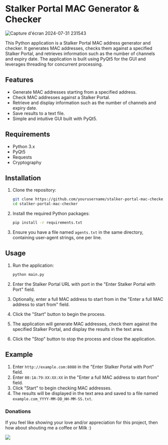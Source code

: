# Stalker Portal MAC Generator & Checker
![Capture d'écran 2024-07-31 231543](https://github.com/user-attachments/assets/142399e6-c067-4422-b568-db03d2f32870)
          
This Python application is a Stalker Portal MAC address generator and checker. It generates MAC addresses, checks them against a specified Stalker Portal, and retrieves information such as the number of channels and expiry date. The application is built using PyQt5 for the GUI and leverages threading for concurrent processing.

## Features

- Generate MAC addresses starting from a specified address.
- Check MAC addresses against a Stalker Portal.
- Retrieve and display information such as the number of channels and expiry date.
- Save results to a text file.
- Simple and intuitive GUI built with PyQt5.

## Requirements

- Python 3.x
- PyQt5
- Requests
- Cryptography

## Installation

1. Clone the repository:
    ```sh
    git clone https://github.com/yourusername/stalker-portal-mac-checker.git
    cd stalker-portal-mac-checker
    ```

2. Install the required Python packages:
    ```sh
    pip install -r requirements.txt
    ```

3. Ensure you have a file named `agents.txt` in the same directory, containing user-agent strings, one per line.

## Usage

1. Run the application:
    ```sh
    python main.py
    ```

2. Enter the Stalker Portal URL with port in the "Enter Stalker Portal with Port" field.

3. Optionally, enter a full MAC address to start from in the "Enter a full MAC address to start from" field.

4. Click the "Start" button to begin the process.

5. The application will generate MAC addresses, check them against the specified Stalker Portal, and display the results in the text area.

6. Click the "Stop" button to stop the process and close the application.

## Example

1. Enter `http://example.com:8080` in the "Enter Stalker Portal with Port" field.
2. Enter `00:1A:79:XX:XX:XX` in the "Enter a full MAC address to start from" field.
3. Click "Start" to begin checking MAC addresses.
4. The results will be displayed in the text area and saved to a file named `example.com_YYYY-MM-DD_HH-MM-SS.txt`.
### Donations
If you feel like showing your love and/or appreciation for this project, then how about shouting me a coffee or Milk :)

[<img src="https://github.com/zinzied/Website-login-checker/assets/10098794/24f9935f-3637-4607-8980-06124c2d0225">](https://www.buymeacoffee.com/Zied)


